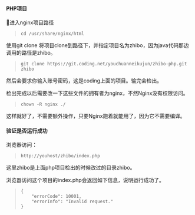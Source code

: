 #### PHP项目

进入nginx项目路径

> ```
> cd /usr/share/nginx/html
> ```

使用git clone 将项目clone到路径下，并指定项目名为zhibo，因为java代码那边调用的路径是zhibo。

> ```
> git clone https://git.coding.net/youchuanneikujun/zhibo-php.git zhibo
> ```

然后会要求你输入账号密码，这是coding上面的项目。输完会检出。

检出完成以后需要改一下这些文件的拥有者为nginx，不然Nginx没有权限访问。

> ```
> chown -R nginx ./
> ```

这样就好了，不需要额外操作，只要Nginx跑着就能用了，因为它不需要编译。

#### 验证是否运行成功

浏览器访问：

> ```
> http://youhost/zhibo/index.php
> ```

这里zhibo是上面php项目检出的时候改过的目录zhibo。

浏览器访问这个项目的index.php会返回如下信息，说明运行成功了。

> ```
> {
>     "errorCode": 10001,
>     "errorInfo": "Invalid request."
> }
> ```



